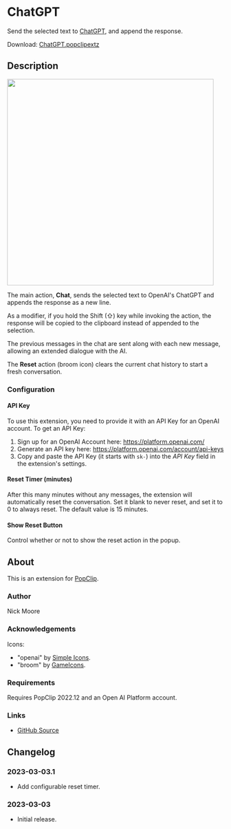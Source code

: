 # ChatGPT

Send the selected text to [ChatGPT](https://openai.com/blog/chatgpt), and append
the response.

Download:
[ChatGPT.popclipextz](https://github.com/pilotmoon/PopClip-Extensions/raw/master/extensions/ChatGPT.popclipextz)

## Description

<img src="https://raw.githubusercontent.com/pilotmoon/PopClip-Extensions/master/source/ChatGPT.popclipext/ChatGPT-demo.gif" width="480px">

The main action, **Chat**, sends the selected text to OpenAI's ChatGPT and
appends the response as a new line.

As a modifier, if you hold the Shift (⇧) key while invoking the action, the
response will be copied to the clipboard instead of appended to the selection.

The previous messages in the chat are sent along with each new message, allowing
an extended dialogue with the AI.

The **Reset** action (broom icon) clears the current chat history to start a
fresh conversation.

### Configuration

#### API Key

To use this extension, you need to provide it with an API Key for an OpenAI
account. To get an API Key:

1. Sign up for an OpenAI Account here: <https://platform.openai.com/>
2. Generate an API key here: <https://platform.openai.com/account/api-keys>
3. Copy and paste the API Key (it starts with `sk-`) into the _API Key_ field in
   the extension's settings.

#### Reset Timer (minutes)

After this many minutes without any messages, the extension will automatically
reset the conversation. Set it blank to never reset, and set it to 0 to always
reset. The default value is 15 minutes.

#### Show Reset Button

Control whether or not to show the reset action in the popup.

## About

This is an extension for [PopClip](https://pilotmoon.com/popclip/).

### Author

Nick Moore

### Acknowledgements

Icons:

- "openai" by [Simple Icons](https://simpleicons.org/).
- "broom" by [GameIcons](https://game-icons.net/).

### Requirements

Requires PopClip 2022.12 and an Open AI Platform account.

### Links

- [GitHub Source](https://github.com/pilotmoon/PopClip-Extensions/tree/master/source/ChatGPT.popclipext)

## Changelog

### 2023-03-03.1

- Add configurable reset timer.

### 2023-03-03

- Initial release.

